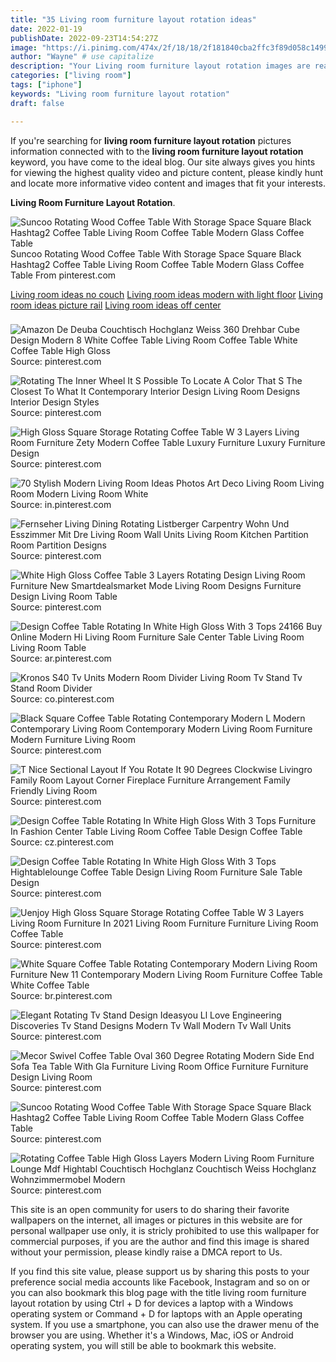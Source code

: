 ```yaml
---
title: "35 Living room furniture layout rotation ideas"
date: 2022-01-19
publishDate: 2022-09-23T14:54:27Z
image: "https://i.pinimg.com/474x/2f/18/18/2f181840cba2ffc3f89d058c149917b0.jpg"
author: "Wayne" # use capitalize
description: "Your Living room furniture layout rotation images are ready. Living room furniture layout rotation are a topic that is being searched for and liked by netizens today. You can Get the Living room furniture layout rotation files here. Get all free vectors."
categories: ["living room"]
tags: ["iphone"]
keywords: "Living room furniture layout rotation"
draft: false

---
```


If you're searching for **living room furniture layout rotation** pictures information connected with to the **living room furniture layout rotation** keyword, you have come to the ideal  blog.  Our site always  gives you  hints  for viewing  the highest  quality video and picture  content, please kindly hunt and locate more informative video content and images  that fit your interests.

**Living Room Furniture Layout Rotation**. 

![Suncoo Rotating Wood Coffee Table With Storage Space Square Black Hashtag2 Coffee Table Living Room Coffee Table Modern Glass Coffee Table](https://i.pinimg.com/originals/c2/ed/9f/c2ed9f49095e548e09364144e4ff0cf0.jpg "Suncoo Rotating Wood Coffee Table With Storage Space Square Black Hashtag2 Coffee Table Living Room Coffee Table Modern Glass Coffee Table")
Suncoo Rotating Wood Coffee Table With Storage Space Square Black Hashtag2 Coffee Table Living Room Coffee Table Modern Glass Coffee Table From pinterest.com

[Living room ideas no couch](/living-room-ideas-no-couch/)
[Living room ideas modern with light floor](/living-room-ideas-modern-with-light-floor/)
[Living room ideas picture rail](/living-room-ideas-picture-rail/)
[Living room ideas off center](/living-room-ideas-off-center/)



### 

 


![Amazon De Deuba Couchtisch Hochglanz Weiss 360 Drehbar Cube Design Modern 8 White Coffee Table Living Room Coffee Table White Coffee Table High Gloss](https://i.pinimg.com/originals/31/02/25/310225ac910ad96d7772846f2fa3c481.jpg "Amazon De Deuba Couchtisch Hochglanz Weiss 360 Drehbar Cube Design Modern 8 White Coffee Table Living Room Coffee Table White Coffee Table High Gloss")
Source: pinterest.com

 

![Rotating The Inner Wheel It S Possible To Locate A Color That S The Closest To What It Contemporary Interior Design Living Room Designs Interior Design Styles](https://i.pinimg.com/originals/0c/11/df/0c11dfc60165e32556517dddfe5b4409.jpg "Rotating The Inner Wheel It S Possible To Locate A Color That S The Closest To What It Contemporary Interior Design Living Room Designs Interior Design Styles")
Source: pinterest.com

 

![High Gloss Square Storage Rotating Coffee Table W 3 Layers Living Room Furniture Zety Modern Coffee Table Luxury Furniture Luxury Furniture Design](https://i.pinimg.com/originals/21/a1/7c/21a17c7c1d54b39e36652d842f8138f9.jpg "High Gloss Square Storage Rotating Coffee Table W 3 Layers Living Room Furniture Zety Modern Coffee Table Luxury Furniture Luxury Furniture Design")
Source: pinterest.com

 

![70 Stylish Modern Living Room Ideas Photos Art Deco Living Room Living Room Modern Living Room White](https://i.pinimg.com/originals/e9/59/c3/e959c3de392460a26c800b51dba3f099.jpg "70 Stylish Modern Living Room Ideas Photos Art Deco Living Room Living Room Modern Living Room White")
Source: in.pinterest.com

 

![Fernseher Living Dining Rotating Listberger Carpentry Wohn Und Esszimmer Mit Dre Living Room Wall Units Living Room Kitchen Partition Room Partition Designs](https://i.pinimg.com/736x/a1/75/af/a175aff89f069236376b70a30ba0b915.jpg "Fernseher Living Dining Rotating Listberger Carpentry Wohn Und Esszimmer Mit Dre Living Room Wall Units Living Room Kitchen Partition Room Partition Designs")
Source: pinterest.com

 

![White High Gloss Coffee Table 3 Layers Rotating Design Living Room Furniture New Smartdealsmarket Mode Living Room Designs Furniture Design Living Room Table](https://i.pinimg.com/564x/19/4c/12/194c128b0329c9def182dd93dfac7378.jpg "White High Gloss Coffee Table 3 Layers Rotating Design Living Room Furniture New Smartdealsmarket Mode Living Room Designs Furniture Design Living Room Table")
Source: pinterest.com

 

![Design Coffee Table Rotating In White High Gloss With 3 Tops 24166 Buy Online Modern Hi Living Room Furniture Sale Center Table Living Room Living Room Table](https://i.pinimg.com/originals/1c/cf/6f/1ccf6fa5d9485ae0c244c2647dcff847.jpg "Design Coffee Table Rotating In White High Gloss With 3 Tops 24166 Buy Online Modern Hi Living Room Furniture Sale Center Table Living Room Living Room Table")
Source: ar.pinterest.com

 

![Kronos S40 Tv Units Modern Room Divider Living Room Tv Stand Tv Stand Room Divider](https://i.pinimg.com/originals/6e/ae/be/6eaebe3f142521c3457a7bf03d596fa1.jpg "Kronos S40 Tv Units Modern Room Divider Living Room Tv Stand Tv Stand Room Divider")
Source: co.pinterest.com

 

![Black Square Coffee Table Rotating Contemporary Modern L Modern Contemporary Living Room Contemporary Modern Living Room Furniture Modern Furniture Living Room](https://i.pinimg.com/736x/25/de/c9/25dec9a230bbabe6c6dd3d45d54afadf.jpg "Black Square Coffee Table Rotating Contemporary Modern L Modern Contemporary Living Room Contemporary Modern Living Room Furniture Modern Furniture Living Room")
Source: pinterest.com

 

![T Nice Sectional Layout If You Rotate It 90 Degrees Clockwise Livingro Family Room Layout Corner Fireplace Furniture Arrangement Family Friendly Living Room](https://i.pinimg.com/originals/a3/e3/a1/a3e3a1bd9e3aac73863b27cdb4ec795a.jpg "T Nice Sectional Layout If You Rotate It 90 Degrees Clockwise Livingro Family Room Layout Corner Fireplace Furniture Arrangement Family Friendly Living Room")
Source: pinterest.com

 

![Design Coffee Table Rotating In White High Gloss With 3 Tops Furniture In Fashion Center Table Living Room Coffee Table Design Coffee Table](https://i.pinimg.com/originals/5c/09/1b/5c091ba04fbee28a92a98c2daff4195a.jpg "Design Coffee Table Rotating In White High Gloss With 3 Tops Furniture In Fashion Center Table Living Room Coffee Table Design Coffee Table")
Source: cz.pinterest.com

 

![Design Coffee Table Rotating In White High Gloss With 3 Tops Hightablelounge Coffee Table Design Living Room Furniture Sale Table Design](https://i.pinimg.com/474x/ff/64/60/ff6460590b91ea5a24fd1612e65873cb.jpg "Design Coffee Table Rotating In White High Gloss With 3 Tops Hightablelounge Coffee Table Design Living Room Furniture Sale Table Design")
Source: pinterest.com

 

![Uenjoy High Gloss Square Storage Rotating Coffee Table W 3 Layers Living Room Furniture In 2021 Living Room Furniture Furniture Living Room Coffee Table](https://i.pinimg.com/originals/0a/29/0f/0a290f0d86459b62b46afb6ca30a523a.jpg "Uenjoy High Gloss Square Storage Rotating Coffee Table W 3 Layers Living Room Furniture In 2021 Living Room Furniture Furniture Living Room Coffee Table")
Source: pinterest.com

 

![White Square Coffee Table Rotating Contemporary Modern Living Room Furniture New 11 Contemporary Modern Living Room Furniture Coffee Table White Coffee Table](https://i.pinimg.com/originals/15/b7/cf/15b7cf02a07cb9ec9ff7179a9d7bdd5b.jpg "White Square Coffee Table Rotating Contemporary Modern Living Room Furniture New 11 Contemporary Modern Living Room Furniture Coffee Table White Coffee Table")
Source: br.pinterest.com

 

![Elegant Rotating Tv Stand Design Ideasyou Ll Love Engineering Discoveries Tv Stand Designs Modern Tv Wall Modern Tv Wall Units](https://i.pinimg.com/originals/55/53/70/555370d1be1408e9351b87df211e5680.jpg "Elegant Rotating Tv Stand Design Ideasyou Ll Love Engineering Discoveries Tv Stand Designs Modern Tv Wall Modern Tv Wall Units")
Source: pinterest.com

 

![Mecor Swivel Coffee Table Oval 360 Degree Rotating Modern Side End Sofa Tea Table With Gla Furniture Living Room Office Furniture Furniture Design Living Room](https://i.pinimg.com/736x/14/61/bd/1461bd74c3f525c7e068600af5f1f29f.jpg "Mecor Swivel Coffee Table Oval 360 Degree Rotating Modern Side End Sofa Tea Table With Gla Furniture Living Room Office Furniture Furniture Design Living Room")
Source: pinterest.com

 

![Suncoo Rotating Wood Coffee Table With Storage Space Square Black Hashtag2 Coffee Table Living Room Coffee Table Modern Glass Coffee Table](https://i.pinimg.com/originals/c2/ed/9f/c2ed9f49095e548e09364144e4ff0cf0.jpg "Suncoo Rotating Wood Coffee Table With Storage Space Square Black Hashtag2 Coffee Table Living Room Coffee Table Modern Glass Coffee Table")
Source: pinterest.com

 

![Rotating Coffee Table High Gloss Layers Modern Living Room Furniture Lounge Mdf Hightabl Couchtisch Hochglanz Couchtisch Weiss Hochglanz Wohnzimmermobel Modern](https://i.pinimg.com/474x/2f/18/18/2f181840cba2ffc3f89d058c149917b0.jpg "Rotating Coffee Table High Gloss Layers Modern Living Room Furniture Lounge Mdf Hightabl Couchtisch Hochglanz Couchtisch Weiss Hochglanz Wohnzimmermobel Modern")
Source: pinterest.com

 

This site is an open community for users to do sharing their favorite wallpapers on the internet, all images or pictures in this website are for personal wallpaper use only, it is stricly prohibited to use this wallpaper for commercial purposes, if you are the author and find this image is shared without your permission, please kindly raise a DMCA report to Us.

If you find this site value, please support us by sharing this posts to your preference social media accounts like Facebook, Instagram and so on or you can also bookmark this blog page with the title living room furniture layout rotation by using Ctrl + D for devices a laptop with a Windows operating system or Command + D for laptops with an Apple operating system. If you use a smartphone, you can also use the drawer menu of the browser you are using. Whether it's a Windows, Mac, iOS or Android operating system, you will still be able to bookmark this website.
